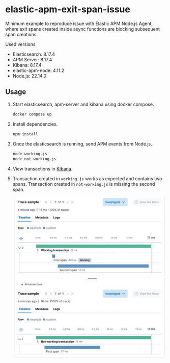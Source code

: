 # elastic-apm-exit-span-issue

Minimum example to reproduce issue with Elastic APM Node.js Agent, where exit spans created inside async functions are blocking subsequent span creations.

Used versions

- Elasticsearch: 8.17.4
- APM Server: 8.17.4
- Kibana: 8.17.4
- elastic-apm-node: 4.11.2
- Node.js: 22.14.0

## Usage

1. Start elasticsearch, apm-server and kibana using docker compose.

   ```bash
   docker compose up
   ```

2. Install dependencies.

   ```bash
   npm install
   ```

3. Once the elasticsearch is running, send APM events from Node.js.

   ```bash
   node working.js
   node not-working.js
   ```

4. View transactions in [Kibana](http://localhost:5601/app/apm/services/example/transactions?environment=ENVIRONMENT_ALL&kuery=&rangeFrom=now-1h&rangeTo=now).

5. Transaction created in `working.js` works as expected and contains two spans. Transaction created in `not-working.js` is missing the second span.

   ![](./working.png)
   ![](./not-working.png)
